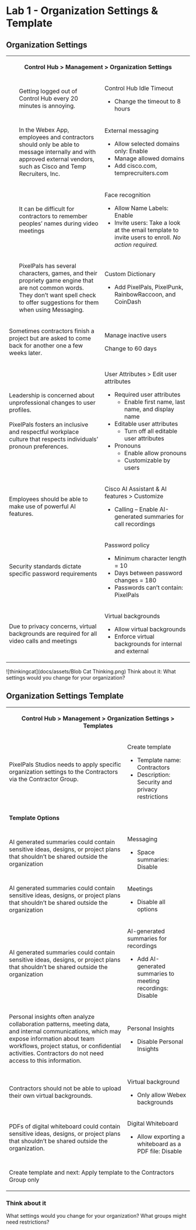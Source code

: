 # Lab 1 - Organization Settings & Template
## Organization Settings

<table><tbody><tr><th colspan="2"><p>Control Hub &gt; Management &gt; Organization Settings </p></th></tr><tr><td><ul>Getting logged out of Control Hub every 20 minutes is annoying.</ul></td><td><p>Control Hub Idle Timeout</p><ul><li>Change the timeout to 8 hours</li></ul></td></tr><tr><td><ul>In the Webex App, employees and contractors should only be able to message internally and with approved external vendors, such as Cisco and Temp Recruiters, Inc.</ul></td><td><p>External messaging</p><ul><li>Allow selected domains only: Enable</li><li>Manage allowed domains</li><li>Add cisco.com, temprecruiters.com</li></ul></td></tr><tr><td><ul>It can be difficult for contractors to remember peoples’ names during video meetings</ul></td><td><p>Face recognition</p><ul><li>Allow Name Labels: Enable</li><li>Invite users: Take a look at the email template to invite users to enroll. <em>No action required.</em></li></ul></td></tr><tr><td><ul>PixelPals has several characters, games, and their propriety game engine that are not common words. They don’t want spell check to offer suggestions for them when using Messaging.</ul></td><td><p>Custom Dictionary</p><ul><li>Add PixelPals, PixelPunk, RainbowRaccoon, and CoinDash</li></ul></td></tr><tr><td><p>Sometimes contractors finish a project but are asked to come back for another one a few weeks later.</p></td><td><p>Manage inactive users</p><p>Change to 60 days</p></td></tr><tr><td><p>Leadership is concerned about unprofessional changes to user profiles.<br><br>PixelPals fosters an inclusive and respectful workplace culture that respects individuals’ pronoun preferences.</p></td><td><p>User Attributes &gt; Edit user attributes</p><ul><li>Required user attributes<ul><li>Enable first name, last name, and display name</li></ul></li><li>Editable user attributes<ul><li>Turn off all editable user attributes</li></ul></li><li>Pronouns<ul><li>Enable allow pronouns</li><li>Customizable by users</li></ul></li></ul></td></tr><tr><td><p>Employees should be able to make use of powerful AI features.</p></td><td><p>Cisco AI Assistant &amp; AI features &gt; Customize</p><ul><li>Calling – Enable AI-generated summaries for call recordings</li></ul></td></tr><tr><td><p>Security standards dictate specific password requirements</p></td><td><p>Password policy</p><ul><li>Minimum character length = 10</li><li>Days between password changes = 180</li><li>Passwords can’t contain: PixelPals</li></ul></td></tr><tr><td><p>Due to privacy concerns, virtual backgrounds are required for all video calls and meetings</p></td><td><p>Virtual backgrounds</p><ul><li>Allow virtual backgrounds</li><li>Enforce virtual backgrounds for internal and external</li></ul></td></tr></tbody></table>


![thinkingcat](docs/assets/Blob Cat Thinking.png) Think about it: What settings would you change for your organization?

## Organization Settings Template
<table><tbody><tr><th colspan="2"><p>Control Hub &gt; Management &gt; Organization Settings &gt; Templates</p></th></tr><tr><td><p>PixelPals Studios needs to apply specific organization settings to the Contractors via the Contractor Group.</p></td><td><p>Create template</p><ul><li>Template name: Contractors</li><li>Description: Security and privacy restrictions</li></ul></td></tr><tr><td colspan="2"><p><strong>Template Options</strong></p></td></tr><tr><td><p>AI generated summaries could contain sensitive ideas, designs, or project plans that shouldn’t be shared outside the organization</p></td><td><p>Messaging</p><ul><li>Space summaries: Disable</li></ul></td></tr><tr><td><p>AI generated summaries could contain sensitive ideas, designs, or project plans that shouldn’t be shared outside the organization</p></td><td><p>Meetings</p><ul><li>Disable all options</li></ul></td></tr><tr><td><p>AI generated summaries could contain sensitive ideas, designs, or project plans that shouldn’t be shared outside the organization</p></td><td><p>AI-generated summaries for recordings</p><ul><li>Add AI-generated summaries to meeting recordings: Disable</li></ul></td></tr><tr><td><p>Personal insights often analyze collaboration patterns, meeting data, and internal communications, which may expose information about team workflows, project status, or confidential activities. Contractors do not need access to this information.</p></td><td><p>Personal Insights</p><ul><li>Disable Personal Insights</li></ul></td></tr><tr><td><p>Contractors should not be able to upload their own virtual backgrounds.</p></td><td><p>Virtual background</p><ul><li>Only allow Webex backgrounds</li></ul></td></tr><tr><td><p>PDFs of digital whiteboard could contain sensitive ideas, designs, or project plans that shouldn’t be shared outside the organization.</p></td><td><p>Digital Whiteboard</p><ul><li>Allow exporting a whiteboard as a PDF file: Disable</li></ul></td></tr><tr><td colspan="2"><p>Create template and next: Apply template to the Contractors Group only</p></td></tr></tbody></table>

### Think about it

What settings would you change for your organization? What groups might need restrictions?
